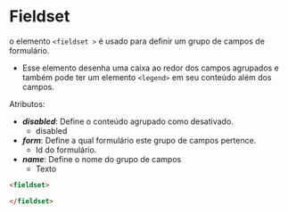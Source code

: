 # Fieldset

o elemento `<fieldset >` é usado para definir um grupo de campos de formulário.

* Esse elemento desenha uma caixa ao redor dos campos agrupados e também pode ter um elemento `<legend>` em seu conteúdo além dos campos.

Atributos:

* ***disabled***: Define o conteúdo agrupado como desativado.
    - disabled
* ***form***: Define a qual formulário este grupo de campos pertence.
    - Id do formulário.
* ***name***: Define o nome do grupo de campos
    - Texto

```html
<fieldset>

</fieldset>
```
